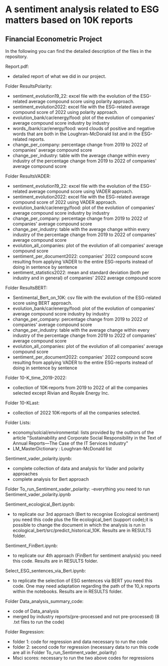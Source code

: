 # A sentiment analysis related to ESG matters based on 10K reports
## Financial Econometric Project

In the following you can find the detailed description of the files in the repository.

Report.pdf: 
- detailed report of what we did in our project.

Folder ResultsPolarity: 
- sentiment_evolution19_22: excel file with the evolution of the ESG-related average compound score using polarity approach.
- sentiment_evolution2022: excel file with the ESG-related average compound score of 2022 using polarity approach.
- evolution_bank/car/energy/food: plot of the evolution of companies' average compound score industry by industry 
- words_/bank/car/energy/food: word clouds of positive and negative words that are both in the Loughran-McDonald list and in the ESG-related reports.
- change_per_company: percentage change from 2019 to 2022 of companies' average compound score
- change_per_industry: table with the average change within every industry of the percentage change from 2019 to 2022 of companies' average compound score

Folder ResultsVADER: 
- sentiment_evolution19_22: excel file with the evolution of the ESG-related average compound score using VADER approach.
- sentiment_evolution2022: excel file with the ESG-related average compound score of 2022 using VADER approach.
- evolution_bank/car/energy/food: plot of the evolution of companies' average compound score industry by industry 
- change_per_company: percentage change from 2019 to 2022 of companies' average compound score
- change_per_industry: table with the average change within every industry of the percentage change from 2019 to 2022 of companies' average compound score
- evolution_all_companies: plot of the evolution of all companies' average compound score 
- sentiment_per_document2022: companies' 2022 compound score resulting from applying VADER to the entire ESG-reports instead of doing in sentence by sentence
- sentiment_statistics2022: mean and standard deviation (both per industry and in general) of companies' 2022 average compound score

Folder ResultsBERT: 
- Sentimental_Bert_on_10K: csv file with the evolution of the ESG-related score using BERT approach.
- evolution_bank/car/energy/food: plot of the evolution of companies' average compound score industry by industry 
- change_per_company: percentage change from 2019 to 2022 of companies' average compound score
- change_per_industry: table with the average change within every industry of the percentage change from 2019 to 2022 of companies' average compound score
- evolution_all_companies: plot of the evolution of all companies' average compound score 
- sentiment_per_document2022: companies' 2022 compound score resulting from applying VADER to the entire ESG-reports instead of doing in sentence by sentence

Folder 10-K_time_2019-2022:
- collection of 10K-reports from 2019 to 2022 of all the companies selected except Rivian and Royale Energy Inc.

Folder 10-KLast:
- collection of 2022 10K-reports of all the companies selected. 

Folder Lists: 
- economy/solcial/environmental: lists provided by the outhors of the article "Sustainability and Corporate Social Responsibility in the Text of Annual Reports—The Case of the IT Services Industry"
- LM_MasterDictionary : Loughran-McDonald list 

Sentiment_vader_polarity.ipynb: 
- complete collection of data and analysis for Vader and polarity approaches
- complete analysis for Bert approach

Folder To_run_Sentiment_vader_polarity: 
-everything you need to run Sentiment_vader_polarity.ipynb

Sentiment_ecological_Bert.ipynb: 
- to replicate our 3rd approach (Bert to recognise Ecological sentiment) you need this code plus the file ecological_bert (support code);it is possible to change the document in which the analysis is run in ecological_bert/src/predict_historical_10K. Results are in RESULTS folder.

Sentiment_FinBert.ipynb: 
- to replicate our 4th approach (FinBert for sentiment analysis) you need this code. Results are in RESULTS folder.

Select_ESG_sentences_via_Bert.ipynb:
- to replicate the selection of ESG sentences via BERT you need this code. One may need adaptation regarding the path of the 10_k reports within the notebooks. Results are in RESULTS folder.

Folder Data_analysis_summary_code:
- code of Data_analysis
- merged by industry reports(pre-processed and not pre-processed) (8 .txt files to run the code)

Folder Regression:
- folder 1: code for regression and data necessary to run the code
- folder 2: second code for regression (necessary data to run this code are all in Folder To_run_Sentiment_vader_polarity)
- Msci scores: necessary to run the two above codes for regressions

